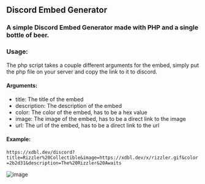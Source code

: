 ## Discord Embed Generator

### A simple Discord Embed Generator made with PHP and a single bottle of beer.

### Usage:

The php script takes a couple different arguments for the embed, simply put the php file on your server and copy the link to it to discord.

#### Arguments:

- title: The title of the embed
- description: The description of the embed
- color: The color of the embed, has to be a hex value
- image: The image of the embed, has to be a direct link to the image
- url: The url of the embed, has to be a direct link to the url

#### Example:
`https://xdbl.dev/discord?title=Rizzler%20Collectible&image=https://xdbl.dev/x/rizzler.gif&color=2b2d31&description=The%20Rizzler&20Awaits`

![image](https://github.com/Axodouble/Discord-Embed-Generator/assets/53979495/d26ab968-470d-4c46-b7b0-85cdc077b701)

